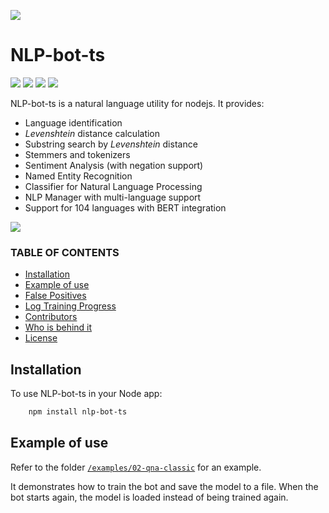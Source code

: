 ![](screenshots/nlplogo.png)
# NLP-bot-ts
![](https://github.com/linfengcs/nlp-bot-ts/actions/workflows/main.yml/badge.svg)
![](https://img.shields.io/npm/v/nlp-bot-ts.svg?style=flat)
![](https://img.shields.io/npm/dt/nlp-bot-ts.svg?style=flat)
![](https://img.shields.io/npm/l/nlp-bot-ts.svg?style=flat)

NLP-bot-ts is a natural language utility for nodejs. It provides:

- Language identification
- _Levenshtein_ distance calculation
- Substring search by _Levenshtein_ distance
- Stemmers and tokenizers
- Sentiment Analysis (with negation support)
- Named Entity Recognition
- Classifier for Natural Language Processing
- NLP Manager with multi-language support
- Support for 104 languages with BERT integration

![](screenshots/hybridbot.gif)

### TABLE OF CONTENTS

- [Installation](#installation)
- [Example of use](#example-of-use)
- [False Positives](#false-positives)
- [Log Training Progress](#log-training-progress)
- [Contributors](#contributors)
- [Who is behind it](#who-is-behind-it-)
- [License](#license)

## Installation

To use NLP-bot-ts in your Node app:

```bash
    npm install nlp-bot-ts
```

## Example of use

Refer to the folder [`/examples/02-qna-classic`](https://github.com/linfengcs/nlp-bot-ts/tree/master/examples/02-qna-classic) for an example.

It demonstrates how to train the bot and save the model to a file. When the bot starts again, the model is loaded instead of being trained again.